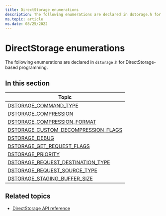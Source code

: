 ```yaml
---
title: DirectStorage enumerations
description: The following enumerations are declared in dstorage.h for DirectStorage-based programming.
ms.topic: article
ms.date: 08/25/2022
---
```


# DirectStorage enumerations

The following enumerations are declared in `dstorage.h` for DirectStorage-based programming.

## In this section

| Topic |
|-|
| [DSTORAGE_COMMAND_TYPE](/windows/win32/dstorage/dstorage/ne-dstorage-dstorage_command_type) |
| [DSTORAGE_COMPRESSION](/windows/win32/dstorage/dstorage/ne-dstorage-dstorage_compression) |
| [DSTORAGE_COMPRESSION_FORMAT](/windows/win32/dstorage/dstorage/ne-dstorage-dstorage_compression_format) |
| [DSTORAGE_CUSTOM_DECOMPRESSION_FLAGS](/windows/win32/dstorage/dstorage/ne-dstorage-dstorage_custom_decompression_flags) |
| [DSTORAGE_DEBUG](/windows/win32/dstorage/dstorage/ne-dstorage-dstorage_debug) |
| [DSTORAGE_GET_REQUEST_FLAGS](/windows/win32/dstorage/dstorage/ne-dstorage-dstorage_get_request_flags) |
| [DSTORAGE_PRIORITY](/windows/win32/dstorage/dstorage/ne-dstorage-dstorage_priority) |
| [DSTORAGE_REQUEST_DESTINATION_TYPE](/windows/win32/dstorage/dstorage/ne-dstorage-dstorage_request_destination_type) |
| [DSTORAGE_REQUEST_SOURCE_TYPE](/windows/win32/dstorage/dstorage/ne-dstorage-dstorage_request_source_type) |
| [DSTORAGE_STAGING_BUFFER_SIZE](/windows/win32/dstorage/dstorage/ne-dstorage-dstorage_staging_buffer_size) |

## Related topics

* [DirectStorage API reference](./dstorage-api-reference.md)
